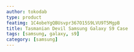 ```yaml
---
author: tokodab
type: product
featimg: 1C4obeYgQBUsvpr367O15S9LVU9T5MgpB
title: Tasmanian Devil Samsung Galaxy S9 Case
tags: [samsung, galaxy, s9]
category: [samsung]
---
```

